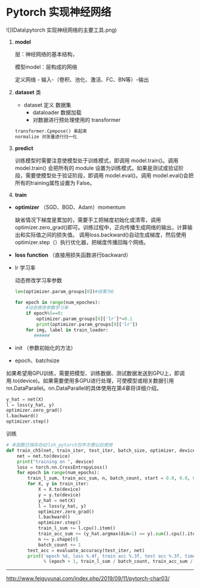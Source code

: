 # Pytorch 实现神经网络

![](Data\pytorch 实现神经网络的主要工具.png)


1. **model**

     层：神经网络的基本结构，

     模型model：层构成的网络

     定义网络 - 输入-（卷积、池化、激活、FC、BN等）-输出

2. **dataset** 类

     - dataset 定义 数据集
       - dataloader 数据加载
       - 对数据进行预处理使用的 transformer

     ```python
     transformer.Cpmpose() 串起来
     normalize 对张量进行归一化
     ```

3. **predict**

     训练模型时需要注意使模型处于训练模式，即调用 model.train()。调用 model.train() 会把所有的 module 设置为训练模式。如果是测试或验证阶段，需要使模型处于验证阶段，即调用 model.eval()。调用 model.eval()会把所有的training属性设置为 False。

4. **train** 

  - **optimizer** （SGD、BGD、Adam）momentum

    缺省情况下梯度是累加的，需要手工把梯度初始化或清零，调用optimizer.zero_grad()即可。训练过程中，正向传播生成网络的输出，计算输出和实际值之间的损失值。 调用loss.backward()自动生成梯度，然后使用optimizer.step（）执行优化器，把梯度传播回每个网络。

  - **loss function** （直接用损失函数进行backward）

  - lr 学习率 

    动态修改学习率参数

    ```python
    len(optimizer.param_groups[0])#结果为6
    
    for epoch in range(num_epoches):
        #动态修改参数学习率
        if epoch%5==0:
            optimizer.param_groups[0]['lr']*=0.1
            print(optimizer.param_groups[0]['lr'])
        for img, label in train_loader:
           ######
    ```

    

  - init （参数初始化的方法）

  - epoch、batchsize 

  如果希望用GPU训练，需要把模型、训练数据、测试数据发送到GPU上，即调用.to(device)。如果需要使用多GPU进行处理，可使模型或相关数据引用nn.DataParallel。nn.DataParallel的具体使用在第4章将详细介绍。

```python
y_hat = net(X)
l = loss(y_hat, y)
optimizer.zero_grad()
l.backward()
optimizer.step()
```

训练

```python
# 本函数已保存在d2lzh_pytorch包中方便以后使用
def train_ch5(net, train_iter, test_iter, batch_size, optimizer, device, num_epochs):
    net = net.to(device)
    print("training on ", device)
    loss = torch.nn.CrossEntropyLoss()
    for epoch in range(num_epochs):
        train_l_sum, train_acc_sum, n, batch_count, start = 0.0, 0.0, 0, 0, time.time()
        for X, y in train_iter:
            X = X.to(device)
            y = y.to(device)
            y_hat = net(X)
            l = loss(y_hat, y)
            optimizer.zero_grad()
            l.backward()
            optimizer.step()
            train_l_sum += l.cpu().item()
            train_acc_sum += (y_hat.argmax(dim=1) == y).sum().cpu().item()
            n += y.shape[0]
            batch_count += 1
        test_acc = evaluate_accuracy(test_iter, net)
        print('epoch %d, loss %.4f, train acc %.3f, test acc %.3f, time %.1f sec'
              % (epoch + 1, train_l_sum / batch_count, train_acc_sum / n, test_acc, time.time() - start))

```



---

http://www.feiguyunai.com/index.php/2019/09/11/pytorch-char03/